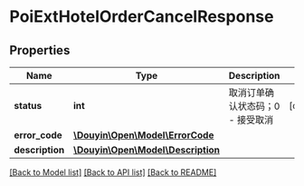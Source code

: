 # PoiExtHotelOrderCancelResponse

## Properties
Name | Type | Description | Notes
------------ | ------------- | ------------- | -------------
**status** | **int** | 取消订单确认状态码；0 - 接受取消 | [optional] 
**error_code** | [**\Douyin\Open\Model\ErrorCode**](ErrorCode.md) |  | 
**description** | [**\Douyin\Open\Model\Description**](Description.md) |  | 

[[Back to Model list]](../../README.md#documentation-for-models) [[Back to API list]](../../README.md#documentation-for-api-endpoints) [[Back to README]](../../README.md)

